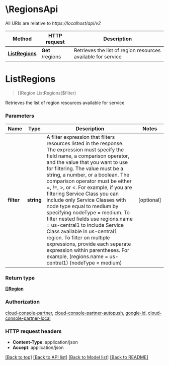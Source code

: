 # \RegionsApi

All URIs are relative to *https://localhost/api/v2*

Method | HTTP request | Description
------------- | ------------- | -------------
[**ListRegions**](RegionsApi.md#ListRegions) | **Get** /regions | Retrieves the list of region resources available for service


# **ListRegions**
> []Region ListRegions($filter)

Retrieves the list of region resources available for service


### Parameters

Name | Type | Description  | Notes
------------- | ------------- | ------------- | -------------
 **filter** | **string**| A filter expression that filters resources listed in the response. The expression must specify the field name, a comparison operator, and the value that you want to use for filtering. The value must be a string, a number, or a boolean. The comparison operator must be either &#x3D;, !&#x3D;, &gt;, or &lt;.  For example, if you are filtering Service Class you can include only Service Classes with node type equal to medium by specifying nodeType &#x3D; medium.  To filter nested fields use regions.name &#x3D; us-central1 to include Service Class available in us-central1 region.  To filter on multiple expressions, provide each separate expression within parentheses. For example, (regions.name &#x3D; us-central1) (nodeType &#x3D; medium) | [optional] 

### Return type

[**[]Region**](region.md)

### Authorization

[cloud-console-partner](../README.md#cloud-console-partner), [cloud-console-partner-autopush](../README.md#cloud-console-partner-autopush), [google-id](../README.md#google-id), [cloud-console-partner-local](../README.md#cloud-console-partner-local)

### HTTP request headers

 - **Content-Type**: application/json
 - **Accept**: application/json

[[Back to top]](#) [[Back to API list]](../README.md#documentation-for-api-endpoints) [[Back to Model list]](../README.md#documentation-for-models) [[Back to README]](../README.md)

